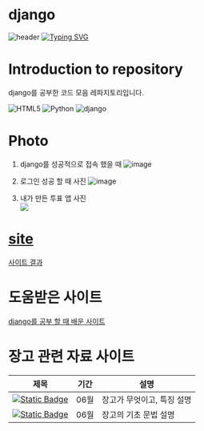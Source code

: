 # django

![header](https://capsule-render.vercel.app/api?type=egg&color=gradient&height=300&section=header&text=welcome%2&fontSize=50&desc=django%20프레임%20워크%20레파지토리)
[![Typing SVG](https://readme-typing-svg.demolab.com?font=Fira+Code&pause=1000&color=93BDF7&background=203AFF00&random=false&width=435&lines=My+name+is+kimganghyeon)](https://git.io/typing-svg)

# Introduction to repository 
django를 공부한 코드 모음 레파지토리입니다. <br>

![HTML5](https://img.shields.io/badge/HTML5-E34F26?style=flat-square&logo=html5&logoColor=white)
![Python](https://img.shields.io/badge/Python-3776AB?style=for-the-badge&logo=Python&logoColor=white)
![django](https://img.shields.io/badge/django-3776AB?style=for-the-badge&logo=django&logoColor=#092E20)


# Photo
 1. django를 성공적으로 접속 했을 때
![image](https://github.com/do04200611/django/assets/74278578/94770ea7-5a8a-42d1-b064-4b3ab164085f)
2. 로그인 성공 할 때 사진
![image](https://github.com/do04200611/django/assets/74278578/0422a804-251a-43d4-a3cb-0f6d687c5d66)

3. 내가 만든 투표 앱 사진<br>
<a href="https://do04200611.github.io/django/%ED%99%94%EB%A9%B4%20%EA%B2%B0%EA%B3%BC/Main.html"><img src="https://github.com/do04200611/django/assets/74278578/af0ac4a7-4ccd-47d8-b21b-028cadcd9e38">

# site
<a href="https://do04200611.github.io/django/"> 사이트 결과</a>


# 도움받은 사이트 <br>

<a href="https://docs.djangoproject.com/ko/5.0/intro">django를 공부 할 때 배운 사이트</a>
# 장고 관련 자료 사이트
  |제목                    |   기간         |                                       설명  |
  |------------------------|---------------|----------------------------------------------|
  |<a href="https://kim-kang-hyun.tistory.com/34"><img alt="Static Badge" src="https://img.shields.io/badge/django-3776AB?style=for-the-badge&logo=django&logoColor=#092E20"> </a>|06월|장고가 무엇이고, 특징 설명|
 |<a href="https://kim-kang-hyun.tistory.com/35"><img alt="Static Badge" src="https://img.shields.io/badge/django-3776AB?style=for-the-badge&logo=django&logoColor=#092E20"> </a>|06월|장고의 기초 문법 설명|


